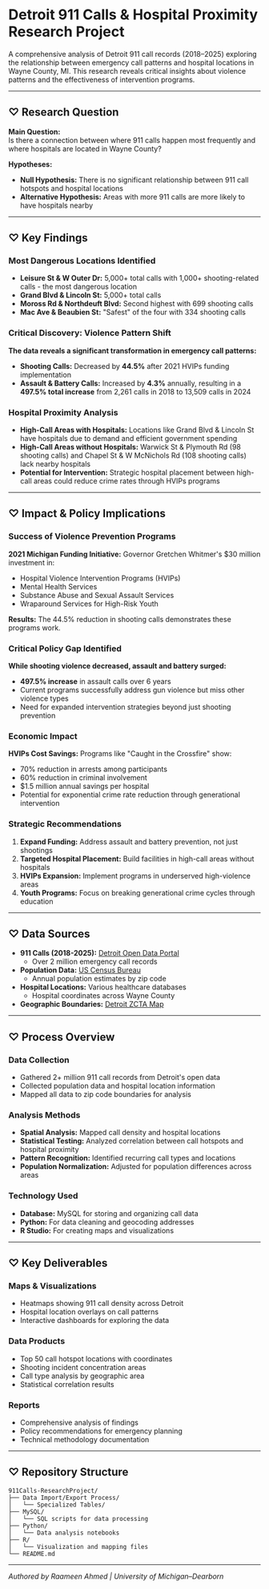 # Detroit 911 Calls & Hospital Proximity Research Project

A comprehensive analysis of Detroit 911 call records (2018–2025) exploring the relationship between emergency call patterns and hospital locations in Wayne County, MI. This research reveals critical insights about violence patterns and the effectiveness of intervention programs.

---

## ♡ Research Question

**Main Question:**  
Is there a connection between where 911 calls happen most frequently and where hospitals are located in Wayne County?

**Hypotheses:**
- **Null Hypothesis:** There is no significant relationship between 911 call hotspots and hospital locations
- **Alternative Hypothesis:** Areas with more 911 calls are more likely to have hospitals nearby

---

## ♡ Key Findings

### Most Dangerous Locations Identified
- **Leisure St & W Outer Dr:** 5,000+ total calls with 1,000+ shooting-related calls - the most dangerous location
- **Grand Blvd & Lincoln St:** 5,000+ total calls
- **Moross Rd & Northdeuft Blvd:** Second highest with 699 shooting calls
- **Mac Ave & Beaubien St:** "Safest" of the four with 334 shooting calls

### Critical Discovery: Violence Pattern Shift
**The data reveals a significant transformation in emergency call patterns:**

- **Shooting Calls:** Decreased by **44.5%** after 2021 HVIPs funding implementation
- **Assault & Battery Calls:** Increased by **4.3%** annually, resulting in a **497.5% total increase** from 2,261 calls in 2018 to 13,509 calls in 2024

### Hospital Proximity Analysis
- **High-Call Areas with Hospitals:** Locations like Grand Blvd & Lincoln St have hospitals due to demand and efficient government spending
- **High-Call Areas without Hospitals:** Warwick St & Plymouth Rd (98 shooting calls) and Chapel St & W McNichols Rd (108 shooting calls) lack nearby hospitals
- **Potential for Intervention:** Strategic hospital placement between high-call areas could reduce crime rates through HVIPs programs

---

## ♡ Impact & Policy Implications

### Success of Violence Prevention Programs
**2021 Michigan Funding Initiative:** Governor Gretchen Whitmer's $30 million investment in:
- Hospital Violence Intervention Programs (HVIPs)
- Mental Health Services
- Substance Abuse and Sexual Assault Services
- Wraparound Services for High-Risk Youth

**Results:** The 44.5% reduction in shooting calls demonstrates these programs work.

### Critical Policy Gap Identified
**While shooting violence decreased, assault and battery surged:**
- **497.5% increase** in assault calls over 6 years
- Current programs successfully address gun violence but miss other violence types
- Need for expanded intervention strategies beyond just shooting prevention

### Economic Impact
**HVIPs Cost Savings:** Programs like "Caught in the Crossfire" show:
- 70% reduction in arrests among participants
- 60% reduction in criminal involvement
- $1.5 million annual savings per hospital
- Potential for exponential crime rate reduction through generational intervention

### Strategic Recommendations
1. **Expand Funding:** Address assault and battery prevention, not just shootings
2. **Targeted Hospital Placement:** Build facilities in high-call areas without hospitals
3. **HVIPs Expansion:** Implement programs in underserved high-violence areas
4. **Youth Programs:** Focus on breaking generational crime cycles through education

---

## ♡ Data Sources

- **911 Calls (2018-2025):** [Detroit Open Data Portal](https://data.detroitmi.gov/)
  - Over 2 million emergency call records
- **Population Data:** [US Census Bureau](https://data.census.gov/)
  - Annual population estimates by zip code
- **Hospital Locations:** Various healthcare databases
  - Hospital coordinates across Wayne County
- **Geographic Boundaries:** [Detroit ZCTA Map](https://data.detroitmi.gov/datasets/detroitmi::city-of-detroit-zip-code-tabulation-areas-zctas/explore?location=42.352506%2C-83.099035%2C10.58&showTable=true)

---

## ♡ Process Overview

### Data Collection
- Gathered 2+ million 911 call records from Detroit's open data
- Collected population data and hospital location information
- Mapped all data to zip code boundaries for analysis

### Analysis Methods
- **Spatial Analysis:** Mapped call density and hospital locations
- **Statistical Testing:** Analyzed correlation between call hotspots and hospital proximity
- **Pattern Recognition:** Identified recurring call types and locations
- **Population Normalization:** Adjusted for population differences across areas

### Technology Used
- **Database:** MySQL for storing and organizing call data
- **Python:** For data cleaning and geocoding addresses
- **R Studio:** For creating maps and visualizations

---

## ♡ Key Deliverables

### Maps & Visualizations
- Heatmaps showing 911 call density across Detroit
- Hospital location overlays on call patterns
- Interactive dashboards for exploring the data

### Data Products
- Top 50 call hotspot locations with coordinates
- Shooting incident concentration areas
- Call type analysis by geographic area
- Statistical correlation results

### Reports
- Comprehensive analysis of findings
- Policy recommendations for emergency planning
- Technical methodology documentation

---

## ♡ Repository Structure

```text
911Calls-ResearchProject/
├── Data Import/Export Process/
│   └── Specialized Tables/
├── MySQL/
│   └── SQL scripts for data processing
├── Python/
│   └── Data analysis notebooks
├── R/
│   └── Visualization and mapping files
└── README.md
```

---

*Authored by Raameen Ahmed | University of Michigan–Dearborn*
